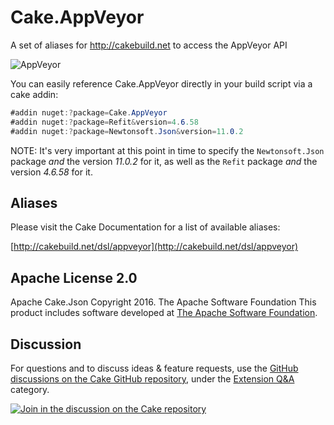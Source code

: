 # Cake.AppVeyor

A set of aliases for <http://cakebuild.net> to access the AppVeyor API

![AppVeyor](https://ci.appveyor.com/api/projects/status/github/cake-contrib/Cake.AppVeyor)

You can easily reference Cake.AppVeyor directly in your build script via a cake addin:

```csharp
#addin nuget:?package=Cake.AppVeyor
#addin nuget:?package=Refit&version=4.6.58
#addin nuget:?package=Newtonsoft.Json&version=11.0.2
```

NOTE: It's very important at this point in time to specify the `Newtonsoft.Json` package *and* the version *11.0.2* for it, as well as the `Refit` package *and* the version *4.6.58* for it.

## Aliases

Please visit the Cake Documentation for a list of available aliases:

[http://cakebuild.net/dsl/appveyor](http://cakebuild.net/dsl/appveyor)

## Apache License 2.0

Apache Cake.Json Copyright 2016. The Apache Software Foundation This product includes software developed at [The Apache Software Foundation](http://www.apache.org/).

## Discussion

For questions and to discuss ideas & feature requests, use the [GitHub discussions on the Cake GitHub repository](https://github.com/cake-build/cake/discussions), under the [Extension Q&A](https://github.com/cake-build/cake/discussions/categories/extension-q-a) category.

[![Join in the discussion on the Cake repository](https://img.shields.io/badge/GitHub-Discussions-green?logo=github)](https://github.com/cake-build/cake/discussions)

